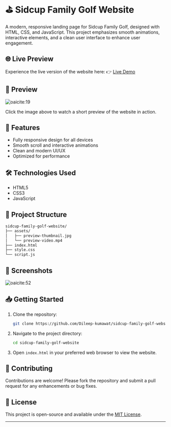 # ⛳ Sidcup Family Golf Website

A modern, responsive landing page for Sidcup Family Golf, designed with HTML, CSS, and JavaScript. This project emphasizes smooth animations, interactive elements, and a clean user interface to enhance user engagement.

## 🌐 Live Preview

Experience the live version of the website here:
👉 [Live Demo](https://raw.githubusercontent.com/Dileep-kumawat/sidcup-family-golf-website/main/assets/preview_video.mp4) <!-- Replace '#' with your live site URL if available -->

## 🎥 Preview

![oaicite:19](https://raw.githubusercontent.com/Dileep-kumawat/sidcup-family-golf-website/main/assets/preview-thumbnail.jpg)

Click the image above to watch a short preview of the website in action.

## 🚀 Features

* Fully responsive design for all devices
* Smooth scroll and interactive animations
* Clean and modern UI/UX
* Optimized for performance

## 🛠️ Technologies Used

* HTML5
* CSS3
* JavaScript

## 📂 Project Structure

```bash
sidcup-family-golf-website/
├── assets/
│   ├── preview-thumbnail.jpg
│   └── preview-video.mp4
├── index.html
├── style.css
└── script.js
```



## 📸 Screenshots

![oaicite:52](https://raw.githubusercontent.com/Dileep-kumawat/sidcup-family-golf-website/main/assets/preview-thumbnail.jpg)

## 📥 Getting Started

1. Clone the repository:

   ```bash
   git clone https://github.com/Dileep-kumawat/sidcup-family-golf-website.git
   ```


2. Navigate to the project directory:

   ```bash
   cd sidcup-family-golf-website
   ```


3. Open `index.html` in your preferred web browser to view the website.

## 🤝 Contributing

Contributions are welcome! Please fork the repository and submit a pull request for any enhancements or bug fixes.

## 📄 License

This project is open-source and available under the [MIT License](LICENSE).

---

